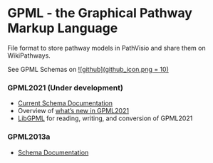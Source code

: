 # GPML - the Graphical Pathway Markup Language

File format to store pathway models in PathVisio and share them on WikiPathways.

See GPML Schemas on [![github](github_icon.png = 10)](https://github.com/PathVisio/GPML/)



### GPML2021 (Under development)
* [Current Schema Documentation](https://pathvisio.github.io/documentation/GPML2021-doc.html)
* Overview of [what’s new in GPML2021](https://pathvisio.github.io/documentation/Whats-New-GPML2021.html)
* [LibGPML](https://github.com/PathVisio/libGPML) for reading, writing, and conversion of GPML2021


### GPML2013a
* [Schema Documentation](https://pathvisio.github.io/documentation/GPML2013a-doc.html)
